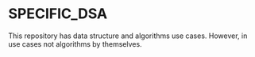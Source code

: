 # SPECIFIC_DSA
This repository has data structure and algorithms use cases. However, in use cases not algorithms by themselves.
